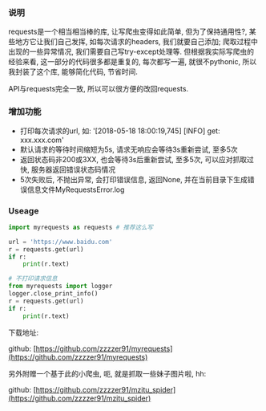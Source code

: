 ### 说明

requests是一个相当相当棒的库, 让写爬虫变得如此简单, 但为了保持通用性?, 某些地方它让我们自己发挥, 如每次请求的headers, 我们就要自己添加; 爬取过程中出现的一些异常情况, 我们需要自己写try-except处理等.
但根据我实际写爬虫的经验来看, 这一部分的代码很多都是重复的, 每次都写一遍, 就很不pythonic, 所以我封装了这个库, 能够简化代码, 节省时间.

API与requests完全一致, 所以可以很方便的改回requests.


### 增加功能

- 打印每次请求的url, 如: '[2018-05-18 18:00:19,745] [INFO] get: xxx.xxx.com'
- 默认请求的等待时间缩短为5s, 请求无响应会等待3s重新尝试, 至多5次
- 返回状态码非200或3XX, 也会等待3s后重新尝试, 至多5次, 可以应对抓取过快, 服务器返回错误状态码情况
- 5次失败后, 不抛出异常, 会打印错误信息, 返回None, 并在当前目录下生成错误信息文件MyRequestsError.log


### Useage

```python
import myrequests as requests # 推荐这么写

url = 'https://www.baidu.com'
r = requests.get(url)
if r:
    print(r.text)

# 不打印请求信息
from myrequests import logger
logger.close_print_info()
r = requests.get(url)
if r:
    print(r.text)
```


下载地址: 

github: [https://github.com/zzzzer91/myrequests](https://github.com/zzzzer91/myrequests)

另外附赠一个基于此的小爬虫, 呃, 就是抓取一些妹子图片啦, hh:

github: [https://github.com/zzzzer91/mzitu_spider](https://github.com/zzzzer91/mzitu_spider)
